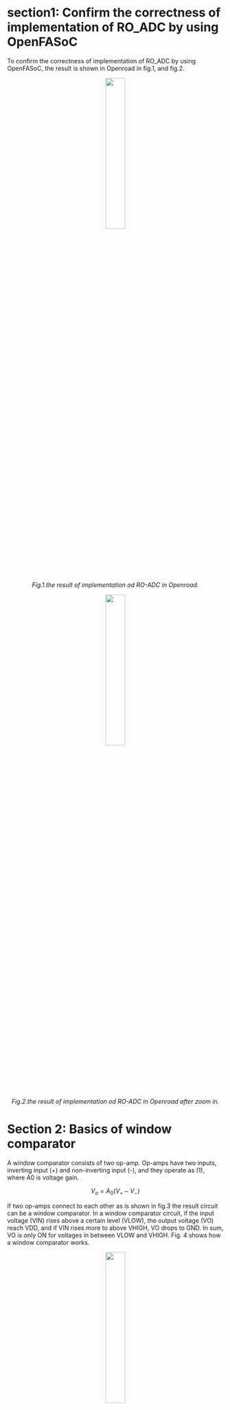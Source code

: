 # section1: Confirm the correctness of implementation of RO_ADC by using OpenFASoC

To confirm the correctness of implementation of RO_ADC by using OpenFASoC, the result is shown in Openroad in fig.1, and fig.2.

<p align="center">
 <img src="https://user-images.githubusercontent.com/38715276/229226779-4611792f-26ca-4dbb-b20b-d1dfaa61d89a.PNG"  style="width:30%"/>
    <br>
    <em>Fig.1.the result of implementation od RO-ADC in Openroad.</em>
</p>



<p align="center">
 <img src="https://user-images.githubusercontent.com/38715276/229226844-eda42338-c583-436c-bb2a-35f47bb959fa.PNG"  style="width:30%"/>
    <br>
    <em>Fig.2.the result of implementation od RO-ADC in Openroad after zoom in.</em>
</p>

# Section 2: Basics of window comparator
A window comparator consists of two op-amp. Op-amps have two inputs, inverting input (+) and non-inverting input (-), and they operate as (1), where A0 is voltage gain.

$$ 
V_o=A_0 (V_+-V_-)          \tag{1} 
$$
 
If two op-amps connect to each other as is shown in fig.3 the result circuit can be a window comparator. In a window comparator circuit, if the input voltage (VIN) rises above a certain level (VLOW), the output voltage (VO) reach VDD, and if VIN rises more to above VHIGH, VO drops to GND. In sum, VO is only ON for voltages in between VLOW and VHIGH. Fig. 4 shows how a window comparator works. 

<p align="center">
 <img src="https://user-images.githubusercontent.com/38715276/229216133-15d32c7d-13f7-418f-85e4-d43fcc5d5499.PNG"  style="width:30%"/>
    <br>
    <em>Fig.3.a window comparator.</em>
</p>

<p align="center">
 <img src="https://user-images.githubusercontent.com/38715276/229216966-bab287f7-91f7-4bd1-ad52-9a7f5d15bfa6.png"  style="width:30%"/>
    <br>
    <em>Fig.4.window comparator function.</em>
</p>



# Section 3: Pre-Layout Simulation of window comparator
The schematic of pre-layout simulation in Xschem in shwon in fig.5.
<p align="center">
 <img src="https://user-images.githubusercontent.com/38715276/229220928-419f69d9-580d-413f-bc01-a518eb9ffe82.PNG"/>
    <br>
    <em>Fig.5. The schematic of pre-layout simulation in Xschem.</em>
</p>

The input and outout of window comparator is depicted in fig.6.

<p align="center">
 <img src="https://user-images.githubusercontent.com/38715276/229222597-77ad28c9-3c07-4dfa-844a-ebf0322b98d1.PNG"  style="width:50%"  style="width:50%"/>
    <br>
    <em>Fig.6. The pre-layout's inputs and outout of window comparator.</em>
</p>


# Section 4: Post-Layout Simulation of window comparator

the post-layout result is as fig.7

 <p align="center">
 <img src="https://user-images.githubusercontent.com/38715276/229225112-7427b53a-7061-46ef-9fe2-166439cf9e2e.PNG"  style="width:50%"/>
    <br>
    <em>Fig.7. The post-layout simulation result.</em>
</p>
